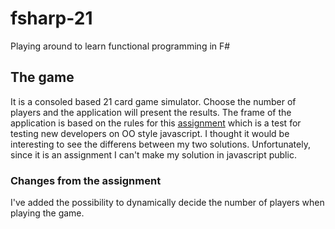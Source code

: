 # fsharp-21
Playing around to learn functional programming in F# 

## The game
It is a consoled based 21 card game simulator. Choose the number of players and the application will present the results.
The frame of the application is based on the rules for this [assignment](https://github.com/1dv021/examination-2) which is a test for testing new developers on OO style javascript. I thought it would be interesting to see the differens between my two solutions. Unfortunately, since it is an assignment I can't make my solution in javascript public.

### Changes from the assignment
I've added the possibility to dynamically decide the number of players when playing the game.
